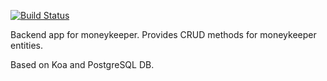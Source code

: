 [![Build Status](https://travis-ci.org/fiorsaoirse/moneykeeper-nodejs.svg?branch=master)](https://travis-ci.org/fiorsaoirse/moneykeeper-nodejs)

Backend app for moneykeeper.
Provides CRUD methods for moneykeeper entities.

Based on Koa and PostgreSQL DB.
